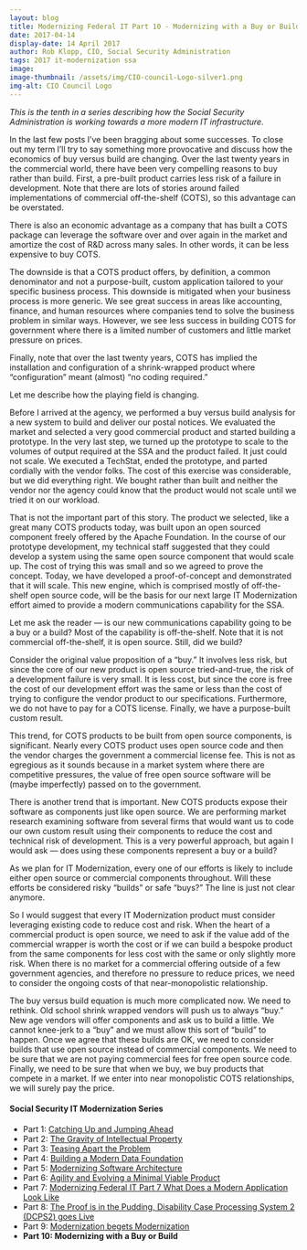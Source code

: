 ```yaml
---
layout: blog
title: Modernizing Federal IT Part 10 - Modernizing with a Buy or Build
date: 2017-04-14
display-date: 14 April 2017
author: Rob Klopp, CIO, Social Security Administration
tags: 2017 it-modernization ssa
image:
image-thumbnail: /assets/img/CIO-council-Logo-silver1.png
img-alt: CIO Council Logo
---
```

_This is the tenth in a series describing how the Social Security Administration is working towards a more modern IT infrastructure._

In the last few posts I’ve been bragging about some successes. To close out my term I’ll try to say something more provocative and discuss how the economics of buy versus build are changing.  Over the last twenty years in the commercial world, there have been very compelling reasons to buy rather than build. First, a pre-built product carries less risk of a failure in development. Note that there are lots of stories around failed implementations of commercial off-the-shelf (COTS), so this advantage can be overstated.

There is also an economic advantage as a company that has built a COTS package can leverage the software over and over again in the market and amortize the cost of R&D across many sales. In other words, it can be less expensive to buy COTS.

The downside is that a COTS product offers, by definition, a common denominator and not a purpose-built, custom application tailored to your specific business process. This downside is mitigated when your business process is more generic. We see great success in areas like accounting, finance, and human resources where companies tend to solve the business problem in similar ways. However, we see less success in building COTS for government where there is a limited number of customers and little market pressure on prices.

Finally, note that over the last twenty years, COTS has implied the installation and configuration of a shrink-wrapped product where “configuration” meant (almost) “no coding required.”

Let me describe how the playing field is changing.

Before I arrived at the agency, we performed a buy versus build analysis for a new system to build and deliver our postal notices. We evaluated the market and selected a very good commercial product and started building a prototype. In the very last step, we turned up the prototype to scale to the volumes of output required at the SSA and the product failed. It just could not scale. We executed a TechStat, ended the prototype, and parted cordially with the vendor folks. The cost of this exercise was considerable, but we did everything right. We bought rather than built and neither the vendor nor the agency could know that the product would not scale until we tried it on our workload.

That is not the important part of this story. The product we selected, like a great many COTS products today, was built upon an open sourced component freely offered by the Apache Foundation. In the course of our prototype development, my technical staff suggested that they could develop a system using the same open source component that would scale up. The cost of trying this was small and so we agreed to prove the concept. Today, we have developed a proof-of-concept and demonstrated that it will scale. This new engine, which is comprised mostly of off-the-shelf open source code, will be the basis for our next large IT Modernization effort aimed to provide a modern communications capability for the SSA.

Let me ask the reader — is our new communications capability going to be a buy or a build? Most of the capability is off-the-shelf. Note that it is not commercial off-the-shelf, it is open source. Still, did we build?

Consider the original value proposition of a “buy.” It involves less risk, but since the core of our new product is open source tried-and-true, the risk of a development failure is very small. It is less cost, but since the core is free the cost of our development effort was the same or less than the cost of trying to configure the vendor product to our specifications. Furthermore, we do not have to pay for a COTS license. Finally, we have a purpose-built custom result.

This trend, for COTS products to be built from open source components, is significant. Nearly every COTS product uses open source code and then the vendor charges the government a commercial license fee. This is not as egregious as it sounds because in a market system where there are competitive pressures, the value of free open source software will be (maybe imperfectly) passed on to the government.

There is another trend that is important. New COTS products expose their software as components just like open source. We are performing market research examining software from several firms that would want us to code our own custom result using their components to reduce the cost and technical risk of development. This is a very powerful approach, but again I would ask — does using these components represent a buy or a build?

As we plan for IT Modernization, every one of our efforts is likely to include either open source or commercial components throughout. Will these efforts be considered risky “builds” or safe “buys?” The line is just not clear anymore.

So I would suggest that every IT Modernization product must consider leveraging existing code to reduce cost and risk. When the heart of a commercial product is open source, we need to ask if the value add of the commercial wrapper is worth the cost or if we can build a bespoke product from the same components for less cost with the same or only slightly more risk. When there is no market for a commercial offering outside of a few government agencies, and therefore no pressure to reduce prices, we need to consider the ongoing costs of that near-monopolistic relationship.

The buy versus build equation is much more complicated now. We need to rethink. Old school shrink wrapped vendors will push us to always “buy.” New age vendors will offer components and ask us to build a little. We cannot knee-jerk to a “buy” and we must allow this sort of “build” to happen. Once we agree that these builds are OK, we need to consider builds that use open source instead of commercial components. We need to be sure that we are not paying commercial fees for free open source code. Finally, we need to be sure that when we buy, we buy products that compete in a market. If we enter into near monopolistic COTS relationships, we will surely pay the price.

#### Social Security IT Modernization Series
* Part 1: [Catching Up and Jumping Ahead]({{site.baseurl}}/2015/12/10/ssa-modernization-1.html)
* Part 2: [The Gravity of Intellectual Property]({{site.baseurl}}/2016/01/19/ssa-modernization-2.html)
* Part 3: [Teasing Apart the Problem]({{site.baseurl}}/2016/03/07/ssa-modernization-3.html)
* Part 4: [Building a Modern Data Foundation]({{site.baseurl}}/2016/03/21/ssa-modernization-4.html)
* Part 5: [Modernizing Software Architecture]({{site.baseurl}}/2016/05/23/ssa-modernization-5.html)
* Part 6: [Agility and Evolving a Minimal Viable Product]({{site.baseurl}}/2016/11/07/ssa-modernization-6.html)
* Part 7: [Modernizing Federal IT Part 7 What Does a Modern Application Look Like]({{site.baseurl}}/2016/11/22/ssa-modernization-7.html)
* Part 8: [The Proof is in the Pudding, Disability Case Processing System 2 (DCPS2) goes Live]({{site.baseurl}}/2017/01/09/ssa-modernization-8.html)
* Part 9: [Modernization begets Modernization]({{site.baseurl}}/2017/03/27/ssa-modernization-9.html)
* **Part 10: Modernizing with a Buy or Build**
